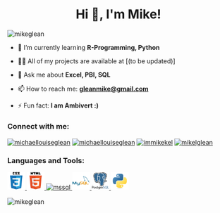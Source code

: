 <h1 align="center">Hi 👋, I'm Mike!</h1>
<p align="left"> <img src="https://komarev.com/ghpvc/?username=mikeglean&label=Profile%20views&color=0e75b6&style=flat" alt="mikeglean" /> </p>

- 🌱 I’m currently learning **R-Programming, Python**

- 👨‍💻 All of my projects are available at [(to be updated)]

- 💬 Ask me about **Excel, PBI, SQL**

- 📫 How to reach me: **gleanmike@gmail.com**

- ⚡ Fun fact: **I am Ambivert :)**

<h3 align="left">Connect with me:</h3>
<p align="left">
<a href="https://linkedin.com/in/michaellouiseglean" target="blank"><img align="center" src="https://raw.githubusercontent.com/rahuldkjain/github-profile-readme-generator/master/src/images/icons/Social/linked-in-alt.svg" alt="michaellouiseglean" height="30" width="40" /></a>
<a href="https://kaggle.com/michaellouiseglean" target="blank"><img align="center" src="https://raw.githubusercontent.com/rahuldkjain/github-profile-readme-generator/master/src/images/icons/Social/kaggle.svg" alt="michaellouiseglean" height="30" width="40" /></a>
<a href="https://fb.com/immikekel" target="blank"><img align="center" src="https://raw.githubusercontent.com/rahuldkjain/github-profile-readme-generator/master/src/images/icons/Social/facebook.svg" alt="immikekel" height="30" width="40" /></a>
<a href="https://instagram.com/mikelglean" target="blank"><img align="center" src="https://raw.githubusercontent.com/rahuldkjain/github-profile-readme-generator/master/src/images/icons/Social/instagram.svg" alt="mikelglean" height="30" width="40" /></a>
</p>

<h3 align="left">Languages and Tools:</h3>
<p align="left"> <a href="https://www.w3schools.com/css/" target="_blank" rel="noreferrer"> <img src="https://raw.githubusercontent.com/devicons/devicon/master/icons/css3/css3-original-wordmark.svg" alt="css3" width="40" height="40"/> </a> <a href="https://www.w3.org/html/" target="_blank" rel="noreferrer"> <img src="https://raw.githubusercontent.com/devicons/devicon/master/icons/html5/html5-original-wordmark.svg" alt="html5" width="40" height="40"/> </a> <a href="https://www.microsoft.com/en-us/sql-server" target="_blank" rel="noreferrer"> <img src="https://www.svgrepo.com/show/303229/microsoft-sql-server-logo.svg" alt="mssql" width="40" height="40"/> </a> <a href="https://www.mysql.com/" target="_blank" rel="noreferrer"> <img src="https://raw.githubusercontent.com/devicons/devicon/master/icons/mysql/mysql-original-wordmark.svg" alt="mysql" width="40" height="40"/> </a> <a href="https://www.postgresql.org" target="_blank" rel="noreferrer"> <img src="https://raw.githubusercontent.com/devicons/devicon/master/icons/postgresql/postgresql-original-wordmark.svg" alt="postgresql" width="40" height="40"/> </a> <a href="https://www.python.org" target="_blank" rel="noreferrer"> <img src="https://raw.githubusercontent.com/devicons/devicon/master/icons/python/python-original.svg" alt="python" width="40" height="40"/> </a> </p>

<p><img align="center" src="https://github-readme-stats.vercel.app/api/top-langs?username=mikeglean&show_icons=true&locale=en&layout=compact" alt="mikeglean" /></p>
